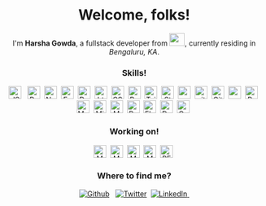 <h1 align='center'>Welcome, folks!</h1>
<p align='center'>I'm <b>Harsha Gowda</b>, a fullstack developer from 
  <img src="https://imgs.search.brave.com/wnAK2OHW6M6ozm1PWJVec71ZVEwZ_tV0Cf3nqH4rewo/rs:fit:500:0:0/g:ce/aHR0cHM6Ly93d3cu/cG5nYXJ0cy5jb20v/ZmlsZXMvMy9JbmRp/YS1NYXAtVHJhbnNw/YXJlbnQtSW1hZ2Vz/LnBuZw" width="30" height="25"/>, currently residing in <i>Bengaluru, KA</i>.

<h3 align='center'>Skills!</h3>
<p align='center'>
  <img alt="JS" src="https://img.shields.io/badge/-Javascript-45b8d8?style=flat-square&logo=javascript&logoColor=white" height="25px"/> &nbsp;
  <img alt="React" src="https://img.shields.io/badge/-React-45b8d8?style=flat-square&logo=react&logoColor=white" height="25px"/>&nbsp;
  <img alt="Nodejs" src="https://img.shields.io/badge/-Nodejs-43853d?style=flat-square&logo=Node.js&logoColor=white" height="25px"/>&nbsp;
  <img alt="Express" src="https://img.shields.io/badge/-Express JS-43853d?style=flat-square&logo=express&logoColor=white" height="25px"/>&nbsp;
  <img alt="Docker" src="https://img.shields.io/badge/-Docker-46a2f1?style=flat-square&logo=docker&logoColor=white" height="25px"/>&nbsp;
  <img alt="html5" src="https://img.shields.io/badge/-HTML5-E34F26?style=flat-square&logo=html5&logoColor=white" height="25px"/>&nbsp;
  <img alt="CSS3" src="https://img.shields.io/badge/-CSS3-E34F26?style=flat-square&logo=css3&logoColor=white" height="25px"/>&nbsp;
  <img alt="Bootstrap" src="https://img.shields.io/badge/-Bootstrap-E34F26?style=flat-square&logo=bootstrap&logoColor=white" height="25px"/>&nbsp;
  <img alt="Tailwind" src="https://img.shields.io/badge/-Tailwind-E34F26?style=flat-square&logo=tailwindcss&logoColor=white" height="25px"/>&nbsp;
  <img alt="Styled Components" src="https://img.shields.io/badge/-Styled_Components-db7092?style=flat-square&logo=styled-components&logoColor=white" height="25px"/>&nbsp;
  <img alt="redux" src="https://img.shields.io/badge/-Redux-764ABC?style=flat-square&logo=redux&logoColor=white" height="25px"/>&nbsp;
  <img alt="git" src="https://img.shields.io/badge/-Git-F05032?style=flat-square&logo=git&logoColor=white" height="25px"/>&nbsp;
  <img alt="Github" src="https://img.shields.io/badge/-Github-F05032?style=flat-square&logo=github&logoColor=white" height="25px"/>&nbsp;
  <img alt="npm" src="https://img.shields.io/badge/-NPM-CB3837?style=flat-square&logo=npm&logoColor=white" height="25px"/>&nbsp;
  <img alt="Prettier" src="https://img.shields.io/badge/-Prettier-F7B93E?style=flat-square&logo=prettier&logoColor=white" height="25px"/>&nbsp;
  <img alt="MySQL" src="https://img.shields.io/badge/-MySQL-13aa52?style=flat-square&logo=mysql&logoColor=white" height="25px"/>&nbsp;
  <img alt="MicrosoftSQL" src="https://img.shields.io/badge/-Microsoft SQL Server-13aa52?style=flat-square&logo=microsoftsqlserver&logoColor=white" height="25px"/>&nbsp;
  <img alt="MongoDB" src="https://img.shields.io/badge/-MongoDB-13aa52?style=flat-square&logo=mongodb&logoColor=white" height="25px"/>&nbsp;
  <img alt="Postman" src="https://img.shields.io/badge/-Postman-13aa52?style=flat-square&logo=postman&logoColor=white&color=9e0059" height="25px"/>&nbsp;
  <img alt="Flutter" src="https://img.shields.io/badge/Flutter-%2302569B.svg?style=for-the-badge&logo=Flutter&logoColor=white&color=grey" height="25px"/>&nbsp;
  <img alt="Dart" src="https://img.shields.io/badge/dart-%230175C2.svg?style=for-the-badge&logo=dart&logoColor=white" height="25px"/>&nbsp;
  <img alt="Go" src="https://img.shields.io/badge/go-%2300ADD8.svg?style=for-the-badge&logo=go&logoColor=white&color=purple" height="25px"/>&nbsp;
</p>
<h3 align='center'>Working on!</h3>
<p align='center'>
  <img alt="MERN" src="https://img.shields.io/badge/-Front End Development-13aa52?style=flat-square&logo=mern&logoColor=white&color=orange" height="25px"/>&nbsp;
  <img alt="MERN" src="https://img.shields.io/badge/-Back End Development-13aa52?style=flat-square&logo=mern&logoColor=white&color=blue" height="25px"/>&nbsp;
  <img alt="MERN" src="https://img.shields.io/badge/-Web Development-13aa52?style=flat-square&logo=mern&logoColor=white&color=red" height="25px"/>&nbsp;
  <img alt="MERN" src="https://img.shields.io/badge/-MERN Stack-13aa52?style=flat-square&logo=mern&logoColor=white" height="25px"/>&nbsp;
  <img alt="REST API" src="https://img.shields.io/badge/-Database Modelling-13aa52?style=flat-square&logo=api&logoColor=white&color=purple" height="25px"/>&nbsp;
</p>

<h3 align='center'>Where to find me?</h3>
<p align='center'>
  <a href="#" target="_blank"><img alt="Github" src="https://img.shields.io/badge/instagram-%231DA1F2.svg?&style=for-the-badge&logo=twitter&logoColor=white" /></a> &nbsp;
  <a href="#" target="_blank"><img alt="Twitter" src="https://img.shields.io/badge/twitter-%231DA1F2.svg?&style=for-the-badge&logo=twitter&logoColor=white"/></a>&nbsp;
  <a href="https://www.linkedin.com/in/harsha-vardhana-a-l-0212181b3/" target="_blank"><img alt="LinkedIn" src="https://img.shields.io/badge/linkedin-%230077B5.svg?&style=for-the-badge&logo=linkedin&logoColor=white"/>&nbsp;
</p>
